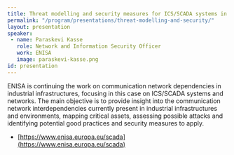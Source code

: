 ```yaml
---
title: Threat modelling and security measures for ICS/SCADA systems in critical infrastructure
permalink: "/program/presentations/threat-modelling-and-security/"
layout: presentation
speaker: 
 - name: Paraskevi Kasse
   role: Network and Information Security Officer
   work: ENISA
   image: paraskevi-kasse.png
id: presentation
---
```


ENISA is continuing the work on communication network dependencies in industrial infrastructures, focusing in this case on ICS/SCADA systems and networks. The main objective is to provide insight into the communication network interdependencies currently present in industrial infrastructures and environments, mapping critical assets, assessing possible attacks and identifying potential good practices and security measures to apply.

* [https://www.enisa.europa.eu/scada](https://www.enisa.europa.eu/scada)
